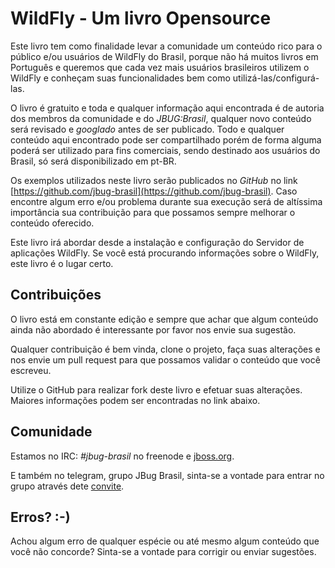 # WildFly - Um livro Opensource

Este livro tem como finalidade levar a comunidade um conteúdo rico para o público e/ou usuários de WildFly do Brasil, porque não há muitos livros em Português e queremos que cada vez mais usuários brasileiros utilizem o WildFly e conheçam suas funcionalidades bem como utilizá-las/configurá-las.

O livro é gratuito e toda e qualquer informação aqui encontrada é de autoria dos membros da comunidade e do _JBUG:Brasil_, qualquer novo conteúdo será revisado e _googlado_ antes de ser publicado. Todo e qualquer conteúdo aqui encontrado pode ser compartilhado porém de forma alguma poderá ser utilizado para fins comerciais, sendo destinado aos usuários do Brasil, só será disponibilizado em pt-BR.

Os exemplos utilizados neste livro serão publicados no _GitHub_ no link [https://github.com/jbug-brasil](https://github.com/jbug-brasil). Caso encontre algum erro e/ou problema durante sua execução será de altíssima importância sua contribuição para que possamos sempre melhorar o conteúdo oferecido.

Este livro irá abordar desde a instalação e configuração do Servidor de aplicações WildFly. Se você está procurando informações sobre o WildFly, este livro é o lugar certo.

## Contribuições

O livro está em constante edição e sempre que achar que algum conteúdo ainda não abordado é interessante por favor nos envie sua sugestão.

Qualquer contribuição é bem vinda, clone o projeto, faça suas alterações e nos envie um pull request para que possamos validar o conteúdo que você escreveu.

Utilize o GitHub para realizar fork deste livro e efetuar suas alterações. Maiores informações podem ser encontradas no link abaixo.

## Comunidade

Estamos no IRC: _\#jbug-brasil_ no freenode e [jboss.org](https://developer.jboss.org/groups/jbug-brasil).

E também no telegram, grupo JBug Brasil, sinta-se a vontade para entrar no grupo através dete [convite](https://t.me/jbug_brasil).

## Erros? :-\)

Achou algum erro de qualquer espécie ou até mesmo algum conteúdo que você não concorde? Sinta-se a vontade para corrigir ou enviar sugestões.

